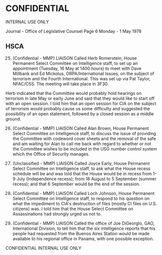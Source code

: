 # CONFIDENTIAL
INTERNAL USE ONLY

Journal - Office of Legislative Counsel Page 6
Monday - 1 May 1978

## HSCA

25. (Confidential - MMP) LIAISON Called Herb Romerstein, House Permanent Select Committee on Intelligence staff, to set up an appointment (Tuesday, 16 May at 1400 hours) to meet with Dave Millbank and Ed Mickolus, ORPA/International Issues, on the subject of terrorism and the Fourth International. This was set up via Pat Taylor, NFAC/CSS. The meeting will take place in 3F30.

Herb indicated that the Committee would probably hold hearings on terrorism in late May or early June and said that they would like to start off with an open session. I told him that an open session for CIA on the subject of terrorism would probably cause us some difficulty and suggested the possibility of an open statement, followed by a closed session as a middle ground.

26. (Confidential - MMP) LIAISON Called Alan Brown, House Permanent Select Committee on Intelligence staff, to discuss the issue of providing the Committee with codeword cover sheets and the removal of the safe and am waiting for Alan to call me back with regard to whether or not the Committee wishes to be included in the USG number control system which the Office of Security manages.

27. (Unclassified - MMP) LIAISON Called Joyce Early, House Permanent Select Committee on Intelligence staff, to ask what the House recess schedule will be and was told that the House would be in recess from 1-9 July (Independence recess); from 18 August to 5 September (summer recess); and that 6 September would be the end of the session.

28. (Confidential - MMP) LIAISON Called Loch Johnson, House Permanent Select Committee on Intelligence staff, to respond to his question on what the impediment to CIA's destruction of files (mostly CI files on U.S. citizens) was. I told him that the House Select Committee on Assassinations had strongly urged us not to.

29. (Confidential - MMP) LIAISON Called the office of Joe DiGeorgio, GAO, International Division, to tell him that the six intelligence reports that his people had requested from the Buenos Aires Station would be made available to his regional office in Panama, with one possible exception.

CONFIDENTIAL
INTERNAL USE ONLY
